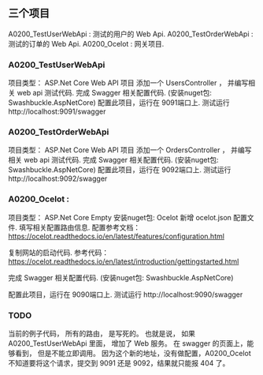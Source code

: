 
## 三个项目
A0200_TestUserWebApi : 测试的用户的 Web Api.
A0200_TestOrderWebApi : 测试的订单的 Web Api.
A0200_Ocelot : 网关项目.



### A0200_TestUserWebApi
项目类型： ASP.Net Core Web API 项目
添加一个 UsersController ， 并编写相关 web api 测试代码.
完成 Swagger 相关配置代码. (安装nuget包: Swashbuckle.AspNetCore)
配置此项目，运行在 9091端口上.
测试运行
http://localhost:9091/swagger



### A0200_TestOrderWebApi
项目类型： ASP.Net Core Web API 项目
添加一个 OrdersController ， 并编写相关 web api 测试代码.
完成 Swagger 相关配置代码. (安装nuget包: Swashbuckle.AspNetCore)
配置此项目，运行在 9092端口上.
测试运行
http://localhost:9092/swagger



### A0200_Ocelot :
项目类型： ASP.Net Core Empty
安装nuget包: Ocelot
新增 ocelot.json 配置文件. 填写相关配置路由信息.
配置参考文档：
https://ocelot.readthedocs.io/en/latest/features/configuration.html

复制网站的启动代码.
参考代码：
https://ocelot.readthedocs.io/en/latest/introduction/gettingstarted.html


完成 Swagger 相关配置代码. (安装nuget包: Swashbuckle.AspNetCore)


配置此项目，运行在 9090端口上.
测试运行
http://localhost:9090/swagger



### TODO
当前的例子代码， 所有的路由， 是写死的。
也就是说， 如果 A0200_TestUserWebApi 里面， 增加了 Web 服务。
在 swagger 的页面上，能够看到， 但是不能立即调用。
因为这个新的地址，没有做配置，A0200_Ocelot 不知道要将这个请求，提交到 9091 还是 9092，结果就只能报 404 了。

